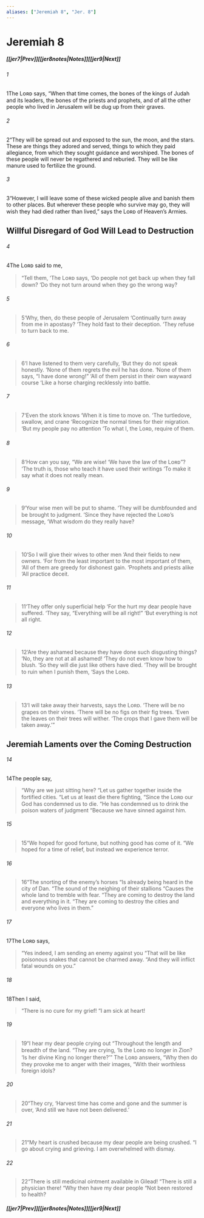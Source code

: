 ```yaml
---
aliases: ["Jeremiah 8", "Jer. 8"]
---
```

# Jeremiah 8
##### <span class=arrow-left></span>[[jer7|Prev]]<span class=navigation-separator></span>[[jer8notes|Notes]]<span class=navigation-separator></span>[[jer9|Next]]<span class=arrow-right></span>
###### 1
<span class=verse-first>1</span>The Lᴏʀᴅ says, “When that time comes, the bones of the kings of Judah and its leaders, the bones of the priests and prophets, and of all the other people who lived in Jerusalem will be dug up from their graves.
###### 2
<span class=verse-body>2</span>“They will be spread out and exposed to the sun, the moon, and the stars. These are things they adored and served, things to which they paid allegiance, from which they sought guidance and worshiped. The bones of these people will never be regathered and reburied. They will be like manure used to fertilize the ground.
###### 3
<span class=verse-body>3</span>“However, I will leave some of these wicked people alive and banish them to other places. But wherever these people who survive may go, they will wish they had died rather than lived,” says the Lᴏʀᴅ of Heaven’s Armies.
## Willful Disregard of God Will Lead to Destruction
###### 4
<span class=verse-body>4</span>The Lᴏʀᴅ said to me,
<div class=paragraph-break></div>

><span class=poetry-quote-double>“</span>Tell them, ‘The Lᴏʀᴅ says,
><span class=poetry-quote-single>‘</span>Do people not get back up when they fall down?
><span class=poetry-quote-single>‘</span>Do they not turn around when they go the wrong way?
###### 5
><span class=verse-body-poetry>5</span><span class=poetry-quote-single>‘</span>Why, then, do these people of Jerusalem
><span class=poetry-quote-single>‘</span>Continually turn away from me in apostasy?
><span class=poetry-quote-single>‘</span>They hold fast to their deception.
><span class=poetry-quote-single>‘</span>They refuse to turn back to me.
###### 6
><span class=verse-body-poetry>6</span><span class=poetry-quote-single>‘</span>I have listened to them very carefully,
><span class=poetry-quote-single>‘</span>But they do not speak honestly.
><span class=poetry-quote-single>‘</span>None of them regrets the evil he has done.
><span class=poetry-quote-single>‘</span>None of them says, “I have done wrong!”
><span class=poetry-quote-single>‘</span>All of them persist in their own wayward course
><span class=poetry-quote-single>‘</span>Like a horse charging recklessly into battle.
###### 7
><span class=verse-body-poetry>7</span><span class=poetry-quote-single>‘</span>Even the stork knows
><span class=poetry-quote-single>‘</span>When it is time to move on.
><span class=poetry-quote-single>‘</span>The turtledove, swallow, and crane
><span class=poetry-quote-single>‘</span>Recognize the normal times for their migration.
><span class=poetry-quote-single>‘</span>But my people pay no attention
><span class=poetry-quote-single>‘</span>To what I, the Lᴏʀᴅ, require of them.
<div class=paragraph-break></div>

###### 8
><span class=verse-first-poetry>8</span><span class=poetry-quote-single>‘</span>How can you say, “We are wise!
><span class=poetry-quote-single>‘</span>We have the law of the Lᴏʀᴅ”?
><span class=poetry-quote-single>‘</span>The truth is, those who teach it have used their writings
><span class=poetry-quote-single>‘</span>To make it say what it does not really mean.
###### 9
><span class=verse-body-poetry>9</span><span class=poetry-quote-single>‘</span>Your wise men will be put to shame.
><span class=poetry-quote-single>‘</span>They will be dumbfounded and be brought to judgment.
><span class=poetry-quote-single>‘</span>Since they have rejected the Lᴏʀᴅ’s message,
><span class=poetry-quote-single>‘</span>What wisdom do they really have?
###### 10
><span class=verse-body-poetry>10</span><span class=poetry-quote-single>‘</span>So I will give their wives to other men
><span class=poetry-quote-single>‘</span>And their fields to new owners.
><span class=poetry-quote-single>‘</span>For from the least important to the most important of them,
><span class=poetry-quote-single>‘</span>All of them are greedy for dishonest gain.
><span class=poetry-quote-single>‘</span>Prophets and priests alike
><span class=poetry-quote-single>‘</span>All practice deceit.
###### 11
><span class=verse-body-poetry>11</span><span class=poetry-quote-single>‘</span>They offer only superficial help
><span class=poetry-quote-single>‘</span>For the hurt my dear people have suffered.
><span class=poetry-quote-single>‘</span>They say, “Everything will be all right!”
><span class=poetry-quote-single>‘</span>But everything is not all right.
###### 12
><span class=verse-body-poetry>12</span><span class=poetry-quote-single>‘</span>Are they ashamed because they have done such disgusting things?
><span class=poetry-quote-single>‘</span>No, they are not at all ashamed!
><span class=poetry-quote-single>‘</span>They do not even know how to blush.
><span class=poetry-quote-single>‘</span>So they will die just like others have died.
><span class=poetry-quote-single>‘</span>They will be brought to ruin when I punish them,
><span class=poetry-quote-single>‘</span>Says the Lᴏʀᴅ.
<div class=paragraph-break></div>

###### 13
><span class=verse-first-poetry>13</span><span class=poetry-quote-single>‘</span>I will take away their harvests, says the Lᴏʀᴅ.
><span class=poetry-quote-single>‘</span>There will be no grapes on their vines.
><span class=poetry-quote-single>‘</span>There will be no figs on their fig trees.
><span class=poetry-quote-single>‘</span>Even the leaves on their trees will wither.
><span class=poetry-quote-single>‘</span>The crops that I gave them will be taken away.’”
## Jeremiah Laments over the Coming Destruction
###### 14
<span class=verse-body>14</span>The people say,
<div class=paragraph-break></div>

><span class=poetry-quote-double>“</span>Why are we just sitting here?
><span class=poetry-quote-double>“</span>Let us gather together inside the fortified cities.
><span class=poetry-quote-double>“</span>Let us at least die there fighting,
><span class=poetry-quote-double>“</span>Since the Lᴏʀᴅ our God has condemned us to die.
><span class=poetry-quote-double>“</span>He has condemned us to drink the poison waters of judgment
><span class=poetry-quote-double>“</span>Because we have sinned against him.
###### 15
><span class=verse-body-poetry>15</span><span class=poetry-quote-double>“</span>We hoped for good fortune, but nothing good has come of it.
><span class=poetry-quote-double>“</span>We hoped for a time of relief, but instead we experience terror.
###### 16
><span class=verse-body-poetry>16</span><span class=poetry-quote-double>“</span>The snorting of the enemy’s horses
><span class=poetry-quote-double>“</span>Is already being heard in the city of Dan.
><span class=poetry-quote-double>“</span>The sound of the neighing of their stallions
><span class=poetry-quote-double>“</span>Causes the whole land to tremble with fear.
><span class=poetry-quote-double>“</span>They are coming to destroy the land and everything in it.
><span class=poetry-quote-double>“</span>They are coming to destroy the cities and everyone who lives in them.”
<div class=paragraph-break></div>

###### 17
<span class=verse-body>17</span>The Lᴏʀᴅ says,
<div class=paragraph-break></div>

><span class=poetry-quote-double>“</span>Yes indeed, I am sending an enemy against you
><span class=poetry-quote-double>“</span>That will be like poisonous snakes that cannot be charmed away.
><span class=poetry-quote-double>“</span>And they will inflict fatal wounds on you.”
<div class=paragraph-break></div>

###### 18
<span class=verse-first>18</span>Then I said,
<div class=paragraph-break></div>

><span class=poetry-quote-double>“</span>There is no cure for my grief!
><span class=poetry-quote-double>“</span>I am sick at heart!
###### 19
><span class=verse-body-poetry>19</span><span class=poetry-quote-double>“</span>I hear my dear people crying out
><span class=poetry-quote-double>“</span>Throughout the length and breadth of the land.
><span class=poetry-quote-double>“</span>They are crying, ‘Is the Lᴏʀᴅ no longer in Zion?
><span class=poetry-quote-single>‘</span>Is her divine King no longer there?’”
>The Lᴏʀᴅ answers,
><span class=poetry-quote-double>“</span>Why then do they provoke me to anger with their images,
><span class=poetry-quote-double>“</span>With their worthless foreign idols?
###### 20
><span class=verse-body-poetry>20</span><span class=poetry-quote-double>“</span>They cry, ‘Harvest time has come and gone and the summer is over,
><span class=poetry-quote-single>‘</span>And still we have not been delivered.’
###### 21
><span class=verse-body-poetry>21</span><span class=poetry-quote-double>“</span>My heart is crushed because my dear people are being crushed.
><span class=poetry-quote-double>“</span>I go about crying and grieving. I am overwhelmed with dismay.
###### 22
><span class=verse-body-poetry>22</span><span class=poetry-quote-double>“</span>There is still medicinal ointment available in Gilead!
><span class=poetry-quote-double>“</span>There is still a physician there!
><span class=poetry-quote-double>“</span>Why then have my dear people
><span class=poetry-quote-double>“</span>Not been restored to health?
##### <span class=arrow-left></span>[[jer7|Prev]]<span class=navigation-separator></span>[[jer8notes|Notes]]<span class=navigation-separator></span>[[jer9|Next]]<span class=arrow-right></span>